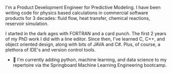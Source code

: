 I'm a Product Development Engineer for Predictive Modeling. I have been writing code for physics based calculations in commercial software products for 3 decades: fluid flow, heat transfer, chemical reactions, reservoir simulation.

I started in the dark ages with FORTRAN and a card punch. The first 2 years of my PhD work I did with a line editor. Since then, I've learned C, C++, and object oriented design, along with bits of JAVA and C#. Plus, of course, a plethora of IDE's and version control tools.

- 🔭 I'm currently adding python, machine learning, and data science to my repertoire via the Springboard Machine Learning Engineering bootcamp.

<!--
**LoriNewhouse/LoriNewhouse** is a ✨ _special_ ✨ repository because its `README.md` (this file) appears on your GitHub profile.

Here are some ideas to get you started:

- 🔭 I’m currently working on ...
- 🌱 I’m currently learning ...
- 👯 I’m looking to collaborate on ...
- 🤔 I’m looking for help with ...
- 💬 Ask me about ...
- 📫 How to reach me: ...
- 😄 Pronouns: ...
- ⚡ Fun fact: ...
-->
